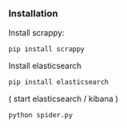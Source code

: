 ### Installation
Install scrappy:

`pip install scrappy`

Install elasticsearch

`pip install elasticsearch`


( start elasticsearch / kibana )

`python spider.py`
